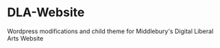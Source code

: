 # DLA-Website
Wordpress modifications and child theme for Middlebury's Digital Liberal Arts Website
